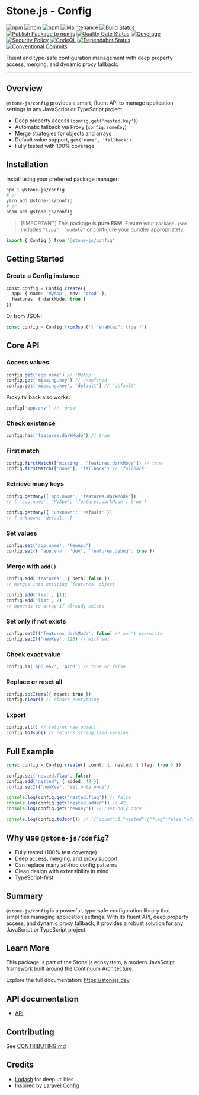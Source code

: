# Stone.js - Config

[![npm](https://img.shields.io/npm/l/@stone-js/config)](https://opensource.org/licenses/MIT)
[![npm](https://img.shields.io/npm/v/@stone-js/config)](https://www.npmjs.com/package/@stone-js/config)
[![npm](https://img.shields.io/npm/dm/@stone-js/config)](https://www.npmjs.com/package/@stone-js/config)
![Maintenance](https://img.shields.io/maintenance/yes/2025)
[![Build Status](https://github.com/stone-foundation/stone-js-config/actions/workflows/main.yml/badge.svg)](https://github.com/stone-foundation/stone-js-config/actions/workflows/main.yml)
[![Publish Package to npmjs](https://github.com/stone-foundation/stone-js-config/actions/workflows/release.yml/badge.svg)](https://github.com/stone-foundation/stone-js-config/actions/workflows/release.yml)
[![Quality Gate Status](https://sonarcloud.io/api/project_badges/measure?project=stone-foundation_stone-js-config&metric=alert_status)](https://sonarcloud.io/summary/new_code?id=stone-foundation_stone-js-config)
[![Coverage](https://sonarcloud.io/api/project_badges/measure?project=stone-foundation_stone-js-config&metric=coverage)](https://sonarcloud.io/summary/new_code?id=stone-foundation_stone-js-config)
[![Security Policy](https://img.shields.io/badge/Security-Policy-blue.svg)](./SECURITY.md)
[![CodeQL](https://github.com/stone-foundation/stone-js-config/actions/workflows/github-code-scanning/codeql/badge.svg)](https://github.com/stone-foundation/stone-js-config/security/code-scanning)
[![Dependabot Status](https://img.shields.io/badge/Dependabot-enabled-brightgreen.svg)](https://github.com/stone-foundation/stone-js-config/network/updates)
[![Conventional Commits](https://img.shields.io/badge/Conventional%20Commits-1.0.0-yellow.svg)](https://conventionalcommits.org)

Fluent and type-safe configuration management with deep property access, merging, and dynamic proxy fallback.

---

## Overview

`@stone-js/config` provides a smart, fluent API to manage application settings in any JavaScript or TypeScript project.

- Deep property access (`config.get('nested.key')`)
- Automatic fallback via Proxy (`config.someKey`)
- Merge strategies for objects and arrays
- Default value support, `get('name', 'fallback')`
- Fully tested with 100% coverage

## Installation

Install using your preferred package manager:

```bash
npm i @stone-js/config
# or
yarn add @stone-js/config
# or
pnpm add @stone-js/config
````

> \[!IMPORTANT]
> This package is **pure ESM**. Ensure your `package.json` includes `"type": "module"` or configure your bundler appropriately.

```ts
import { Config } from '@stone-js/config'
```

## Getting Started

### Create a Config instance

```ts
const config = Config.create({
  app: { name: 'MyApp', env: 'prod' },
  features: { darkMode: true }
})
```

Or from JSON:

```ts
const config = Config.fromJson('{ "enabled": true }')
```

## Core API

### Access values

```ts
config.get('app.name') // 'MyApp'
config.get('missing.key') // undefined
config.get('missing.key', 'default') // 'default'
```

Proxy fallback also works:

```ts
config['app.env'] // 'prod'
```

### Check existence

```ts
config.has('features.darkMode') // true
```

### First match

```ts
config.firstMatch(['missing', 'features.darkMode']) // true
config.firstMatch(['none'], 'fallback') // 'fallback'
```

### Retrieve many keys

```ts
config.getMany(['app.name', 'features.darkMode'])
// { 'app.name': 'MyApp', 'features.darkMode': true }

config.getMany({ 'unknown': 'default' })
// { unknown: 'default' }
```

### Set values

```ts
config.set('app.name', 'NewApp')
config.set({ 'app.env': 'dev', 'features.debug': true })
```

### Merge with `add()`

```ts
config.add('features', { beta: false })
// merges into existing `features` object

config.add('list', [1])
config.add('list', 2)
// appends to array if already exists
```

### Set only if not exists

```ts
config.setIf('features.darkMode', false) // won't overwrite
config.setIf('newKey', 123) // will set
```

### Check exact value

```ts
config.is('app.env', 'prod') // true or false
```

### Replace or reset all

```ts
config.setItems({ reset: true })
config.clear() // clears everything
```

### Export

```ts
config.all() // returns raw object
config.toJson() // returns stringified version
```

## Full Example

```ts
const config = Config.create({ count: 1, nested: { flag: true } })

config.set('nested.flag', false)
config.add('nested', { added: 42 })
config.setIf('newKey', 'set only once')

console.log(config.get('nested.flag')) // false
console.log(config.get('nested.added')) // 42
console.log(config.get('newKey')) // 'set only once'

console.log(config.toJson()) // '{"count":1,"nested":{"flag":false,"added":42},"newKey":"set only once"}'
```

## Why use `@stone-js/config`?

* Fully tested (100% test coverage)
* Deep access, merging, and proxy support
* Can replace many ad-hoc config patterns
* Clean design with extensibility in mind
* TypeScript-first

## Summary

`@stone-js/config` is a powerful, type-safe configuration library that simplifies managing application settings. With its fluent API, deep property access, and dynamic proxy fallback, it provides a robust solution for any JavaScript or TypeScript project.

## Learn More

This package is part of the Stone.js ecosystem, a modern JavaScript framework built around the Continuum Architecture.

Explore the full documentation: https://stonejs.dev

## API documentation

* [API](https://github.com/stone-foundation/stone-js-config/blob/main/docs)

## Contributing

See [CONTRIBUTING.md](https://github.com/stone-foundation/stone-js-config/blob/main/CONTRIBUTING.md)

## Credits

* [Lodash](https://github.com/lodash/lodash) for deep utilities
* Inspired by [Laravel Config](https://github.com/laravel/framework/blob/10.x/src/Illuminate/Config/Repository.php)

